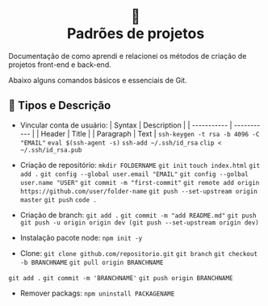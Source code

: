 <h1 align="center">
📄<br>Padrões de projetos
</h1>

Documentação de como aprendi e relacionei os métodos de criação de projetos front-end e back-end.

Abaixo alguns comandos básicos e essenciais de Git.

## 🦄 Tipos e Descrição

- Vincular conta de usuário:
| Syntax      | Description |
| ----------- | ----------- |
| Header      | Title       |
| Paragraph   | Text        |
`ssh-keygen -t rsa -b 4096 -C "EMAIL"`
`eval $(ssh-agent -s)`
`ssh-add ~/.ssh/id_rsa`
`clip < ~/.ssh/id_rsa.pub`

- Criação de repositório:
`mkdir FOLDERNAME`
`git init`
`touch index.html`
`git add .`
`git config --global user.email "EMAIL"`
`git config --golbal user.name "USER"`
`git commit -m "first-commit"`
`git remote add origin https://github.com/user/folder-name`
`git push --set-upstream origin master`
`git push`
`code .`

- Criação de branch:
`git add .`
`git commit -m "add README.md"`
`git push`
`git push -u origin origin dev (git push --set-upstream origin dev)`

- Instalação pacote node:
`npm init -y`

- Clone:
`git clone github.com/repositorio.git`
`git branch`
`git checkout -b BRANCHNAME`
`git pull origin BRANCHNAME`

`git add .`
`git commit -m 'BRANCHNAME'`
`git push origin BRANCHNAME`

- Remover packags:
`npm uninstall PACKAGENAME`